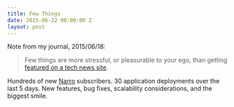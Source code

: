 ```yaml
---
title: Few Things
date: 2015-06-22 00:00:00 Z
layout: post
---
```


Note from my journal, 2015/06/18:

> Few things are more stressful, or pleasurable to your ego, than getting [featured on a tech news site](http://www.producthunt.com/tech/narro).

Hundreds of new [Narro](http://narro.co) subscribers. 30 application deployments over the last 5 days. New features, bug fixes, scalability considerations, and the biggest smile.